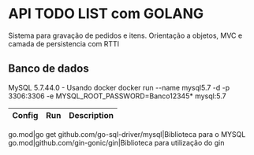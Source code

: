 # API TODO LIST com GOLANG

Sistema para gravação de pedidos e itens.
Orientação a objetos, MVC e camada de persistencia com RTTI

## Banco de dados
MySQL 5.7.44.0 - Usando docker
docker run --name mysql5.7 -d -p 3306:3306 -e MYSQL_ROOT_PASSWORD=Banco12345* mysql:5.7

Config|Run|Description
-|-|-

go.mod|go get github.com/go-sql-driver/mysql|Biblioteca para o MYSQL
go.mod|github.com/gin-gonic/gin|Biblioteca para utilização do gin 
